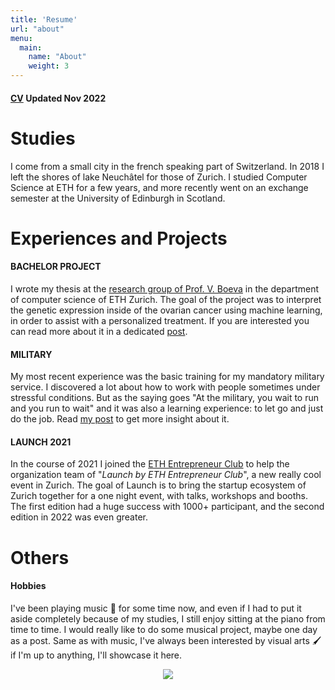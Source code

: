 ```yaml
---
title: 'Resume'
url: "about"
menu:
  main:
    name: "About"
    weight: 3
---
```


#### [CV](/pages/files/CV_Antoine_Combremont.pdf) Updated Nov 2022

# Studies
I come from a small city in the french speaking part of Switzerland. In 2018 I left the shores of lake Neuchâtel for those of Zurich. I studied Computer Science at ETH for a few years, and more recently went on an exchange semester at the University of Edinburgh in Scotland.

# Experiences and Projects
#### BACHELOR PROJECT
I wrote my thesis at the [research group of Prof. V. Boeva](http://boevalab.inf.ethz.ch) in the department of computer science of ETH Zurich. The goal of the project was to interpret the genetic expression inside of the ovarian cancer using machine learning, in order to assist with a personalized treatment. If you are interested you can read more about it in a dedicated [post](/posts/ovarian).

#### MILITARY
My most recent experience was the basic training for my mandatory military service. I discovered a lot about how to work with people sometimes under stressful conditions. But as the saying goes "At the military, you wait to run and you run to wait" and it was also a learning experience: to let go and just do the job. Read [my post](/posts/santa_barbara) to get more insight about it. 

#### LAUNCH 2021
In the course of 2021 I joined the [ETH Entrepreneur Club](https://eth.ec) to help the organization team of "_Launch by ETH Entrepreneur Club_", a new really cool event in Zurich. The goal of Launch is to bring the startup ecosystem of Zurich together for a one night event, with talks, workshops and booths. The first edition had a huge success with 1000+ participant, and the second edition in 2022 was even greater.  

# Others
#### Hobbies
I've been playing music 🎹 for some time now, and even if I had to put it aside completely because of my studies, I still enjoy sitting at the piano from time to time. I would really like to do some musical project, maybe one day as a post. Same as with music, I've always been interested by visual arts 🖌️ if I'm up to anything, I'll showcase it here.

<p align="center"><img src = "/pages/files/cardinal.jpg", style="border-radius: 5%"></p>

<!-- > _"Nothing tastes better than a cold beer at a music festival"_ - Lots of people -->

<!-- <p align="center"><img src = "/pages/files/uoe.jpg", style="border-radius: 5%; width: 50%; height: 50%"></p> -->

<!-- >_"University of Edinburgh, College of Theology at sunset"_ -->